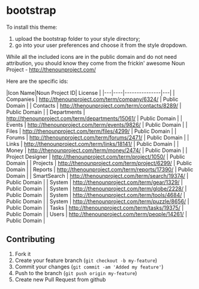 bootstrap
=========

To install this theme:

1.  upload the bootstrap folder to your style directory;
1.  go into your user preferences and choose it from the style dropdown.

While all the included icons are in the public domain and do not need attribution, you should know they come from the frickin' awesome Noun Project - http://thenounproject.com/

Here are the specific ids:

|Icon Name|Noun Project ID| License |
|---|----|---------------|---|
| Companies | http://thenounproject.com/term/company/6324/ | Public Domain |
| Contacts | http://thenounproject.com/term/contacts/8289/ | Public Domain |
| Departments | http://thenounproject.com/term/departments/15061/ | Public Domain |
| Events | http://thenounproject.com/term/events/9826/ | Public Domain |
| Files | http://thenounproject.com/term/files/4299/ | Public Domain |
| Forums | http://thenounproject.com/term/forums/2471/ | Public Domain |
| Links | http://thenounproject.com/term/links/18141/ | Public Domain |
| Money | http://thenounproject.com/term/money/2474/ | Public Domain |
| Project Designer | http://thenounproject.com/term/project/1050/ | Public Domain |
| Projects | http://thenounproject.com/term/project/6299/ | Public Domain |
| Reports | http://thenounproject.com/term/reports/17390/ | Public Domain |
| SmartSearch | http://thenounproject.com/term/search/19374/ | Public Domain |
| System | http://thenounproject.com/term/gear/1329/ | Public Domain |
| System | http://thenounproject.com/term/globe/2228/ | Public Domain |
| System | http://thenounproject.com/term/tools/4684/ | Public Domain |
| System | http://thenounproject.com/term/puzzle/8656/ | Public Domain |
| Tasks | http://thenounproject.com/term/tasks/19375/ | Public Domain |
| Users | http://thenounproject.com/term/people/14261/ | Public Domain |

## Contributing

1. Fork it
2. Create your feature branch (`git checkout -b my-feature`)
3. Commit your changes (`git commit -am 'Added my feature'`)
4. Push to the branch (`git push origin my-feature`)
5. Create new Pull Request from github
